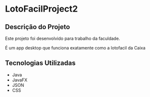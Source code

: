 # LotoFacilProject2

## Descrição do Projeto
Este projeto foi desenvolvido para trabalho da faculdade.

É um app desktop que funciona exatamente como a lotofacil da Caixa

## Tecnologias Utilizadas
- Java
- JavaFX
- JSON
- CSS
